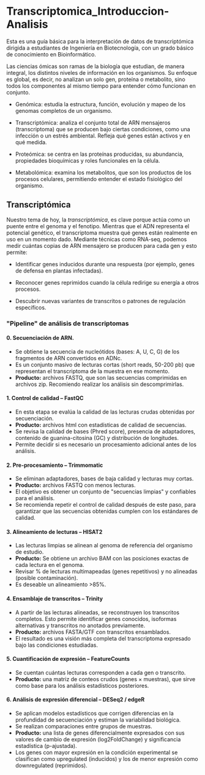 # Transcriptomica_Introduccion-Analisis
Esta es una guía básica para la interpretación de datos de transcriptómica dirigida a estudiantes de Ingeniería en Biotecnología, con un grado básico de conocimiento en Bioinformático. 

Las ciencias ómicas son ramas de la biología que estudian, de manera integral, los distintos niveles de información en los organismos. Su enfoque es global, es decir, no analizan un solo gen, proteína o metabolito, sino todos los componentes al mismo tiempo para entender cómo funcionan en conjunto.

* Genómica: estudia la estructura, función, evolución y mapeo de los genomas completos de un organismo.

* Transcriptómica: analiza el conjunto total de ARN mensajeros (transcriptoma) que se producen bajo ciertas condiciones, como una infección o un estrés ambiental. Refleja qué genes están activos y en qué medida.

* Proteómica: se centra en las proteínas producidas, su abundancia, propiedades bioquímicas y roles funcionales en la célula.

* Metabolómica: examina los metabolitos, que son los productos de los procesos celulares, permitiendo entender el estado fisiológico del organismo.

## Transcriptómica 

Nuestro tema de hoy, la *transcriptómica*, es clave porque actúa como un puente entre el genoma y el fenotipo. Mientras que el ADN representa el potencial genético, el transcriptoma muestra qué genes están realmente en uso en un momento dado. Mediante técnicas como RNA-seq, podemos medir cuántas copias de ARN mensajero se producen para cada gen y esto permite: 

* Identificar genes inducidos durante una respuesta (por ejemplo, genes de defensa en plantas infectadas).

* Reconocer genes reprimidos cuando la célula redirige su energía a otros procesos.

* Descubrir nuevas variantes de transcritos o patrones de regulación específicos.

### "Pipeline" de análisis de transcriptomas 

#### 0. Secuenciación de ARN.
* Se obtiene la secuencia de nucleótidos (bases: A, U, C, G) de los fragmentos de ARN convertidos en ADNc.
* Es un conjunto masivo de lecturas cortas (short reads, 50-200 pb) que representan el transcriptoma de la muestra en ese momento.
* **Producto:** archivos FASTQ, que son las secuencias comprimidas en archivos zip. Recomiendo realizar los análisis sin descomprimirlas. 

#### 1. Control de calidad – FastQC

* En esta etapa se evalúa la calidad de las lecturas crudas obtenidas por secuenciación.
* **Producto:** archivos html con estadísticas de calidad de secuencias. 
* Se revisa la calidad de bases (Phred score), presencia de adaptadores, contenido de guanina-citosina (GC) y distribución de longitudes.
* Permite decidir si es necesario un procesamiento adicional antes de los análisis.

#### 2. Pre-procesamiento – Trimmomatic

* Se eliminan adaptadores, bases de baja calidad y lecturas muy cortas.
* **Producto:** archivos FASTQ con menos lecturas. 
* El objetivo es obtener un conjunto de "secuencias limpias" y confiables para el análisis.
* Se recomienda repetir el control de calidad después de este paso, para garantizar que las secuencias obtenidas cumplen con los estándares de calidad. 

#### 3. Alineamiento de lecturas – HISAT2

* Las lecturas limpias se alinean al genoma de referencia del organismo de estudio.
* **Producto:** Se obtiene un archivo BAM con las posiciones exactas de cada lectura en el genoma.
* Revisar % de lecturas multimapeadas (genes repetitivos) y no alineadas (posible contaminación).
* Es deseable un alineamiento >85%. 

#### 4. Ensamblaje de transcritos – Trinity

* A partir de las lecturas alineadas, se reconstruyen los transcritos completos. Esto permite identificar genes conocidos, isoformas alternativas y transcritos no anotados previamente.
* **Producto:** archivos FASTA/GTF con transcritos ensamblados.
* El resultado es una visión más completa del transcriptoma expresado bajo las condiciones estudiadas.

#### 5. Cuantificación de expresión – FeatureCounts

* Se cuentan cuántas lecturas corresponden a cada gen o transcrito.
* **Producto:** una matriz de conteos crudos (genes × muestras), que sirve como base para los análisis estadísticos posteriores.

#### 6. Análisis de expresión diferencial – DESeq2 / edgeR

* Se aplican modelos estadísticos que corrigen diferencias en la profundidad de secuenciación y estiman la variabilidad biológica.
* Se realizan comparaciones entre grupos de muestras. 
* **Producto:** una lista de genes diferencialmente expresados con sus valores de cambio de expresión (log2FoldChange) y significancia estadística (p-ajustada).
* Los genes con mayor expresión en la condición experimental se clasifican como upregulated (inducidos) y los de menor expresión como downregulated (reprimidos).

